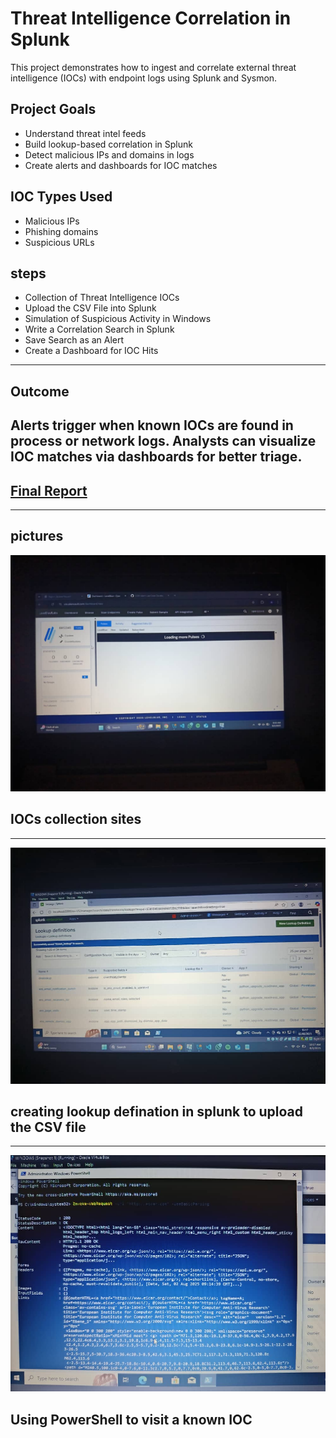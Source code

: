 # Threat Intelligence Correlation in Splunk

This project demonstrates how to ingest and correlate external threat intelligence (IOCs) with endpoint logs using Splunk and Sysmon.

## Project Goals

- Understand threat intel feeds
- Build lookup-based correlation in Splunk
- Detect malicious IPs and domains in logs
- Create alerts and dashboards for IOC matches

## IOC Types Used

- Malicious IPs
- Phishing domains
- Suspicious URLs

## steps

-  Collection of Threat Intelligence IOCs
-  Upload the CSV File into Splunk
-  Simulation of Suspicious Activity in Windows
-  Write a Correlation Search in Splunk
-  Save Search as an Alert
-  Create a Dashboard for IOC Hits

  ---

## Outcome

 Alerts trigger when known IOCs are found in process or network logs. Analysts can visualize IOC matches via dashboards for better triage.
---
##  <a href="https://github.com/Ibrahim-Ajao/reports-correlation_summary_report.md">Final Report</a>
 
---
## pictures 

 ![](./threat.jpg)
## IOCs collection sites

---
 ![](./threat2.jpg)
## creating lookup defination in splunk to upload the CSV file

---
![](./threat1.jpg)
## Using PowerShell to visit a known IOC
 



